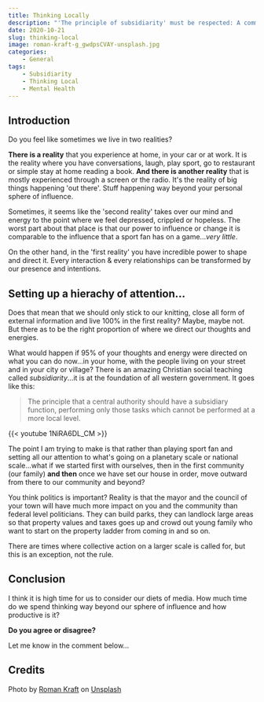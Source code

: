 ```yaml
---
title: Thinking Locally
description: "'The principle of subsidiarity' must be respected: A community of a higher order should not interfere with the life of a community of a lower order, taking over its functions. In case of need it should, rather, support the smaller community and help to coordinate its activity with activities in the rest of society for the sake of the common good."
date: 2020-10-21
slug: thinking-local
image: roman-kraft-g_gwdpsCVAY-unsplash.jpg
categories:
    - General
tags:
    - Subsidiarity
    - Thinking Local
    - Mental Health
---
```


## Introduction

Do you feel like sometimes we live in two realities? 

**There is a reality** that you experience at home, in your car or at work. It is the reality where you have conversations, laugh, play sport, go to restaurant or simple stay at home reading a book. **And there is another reality** that is mostly experienced through a screen or the radio. It's the reality of big things happening 'out there'. Stuff happening way beyond your personal sphere of influence. 

Sometimes, it seems like the 'second reality' takes over our mind and energy to the point where we feel depressed, crippled or hopeless. The worst part about that place is that our power to influence or change it is comparable to the influence that a sport fan has on a game...*very little*.

On the other hand, in the 'first reality' you have incredible power to shape and direct it. Every interaction & every relationships can be transformed by our presence and intentions.

## Setting up a hierachy of attention...

Does that mean that we should only stick to our knitting, close all form of external information and live 100% in the first reality? Maybe, maybe not. But there as to be the right proportion of where we direct our thoughts and energies.

What would happen if 95% of your thoughts and energy were directed on what you can do now...in your home, with the people living on your street and in your city or village? There is an amazing Christian social teaching called *subsidiarity*...it is at the foundation of all western government. It goes like this:

> The principle that a central authority should have a subsidiary function, performing only those tasks which cannot be performed at a more local level.

{{< youtube 1NiRA6DL_CM >}}


The point I am trying to make is that rather than playing sport fan and setting all our attention to what's going on a planetary scale or national scale...what if we started first with ourselves, then in the first community (our family) **and then** once we have set our house in order, move outward from there to our community and beyond? 

You think politics is important? Reality is that the mayor and the council of your town will have much more impact on you and the community than federal level politicians. They can build parks, they can landlock large areas so that property values and taxes goes up and crowd out young family who want to start on the property ladder from coming in and so on.

There are times where collective action on a larger scale is called for, but this is an exception, not the rule. 

## Conclusion

I think it is high time for us to consider our diets of media. How much time do we spend thinking way beyond our sphere of influence and how productive is it? 

**Do you agree or disagree?**

Let me know in the comment below...

## Credits
<span>Photo by <a href="https://unsplash.com/@romankraft?utm_source=unsplash&amp;utm_medium=referral&amp;utm_content=creditCopyText">Roman Kraft</a> on <a href="https://unsplash.com/s/photos/europe?utm_source=unsplash&amp;utm_medium=referral&amp;utm_content=creditCopyText">Unsplash</a></span>